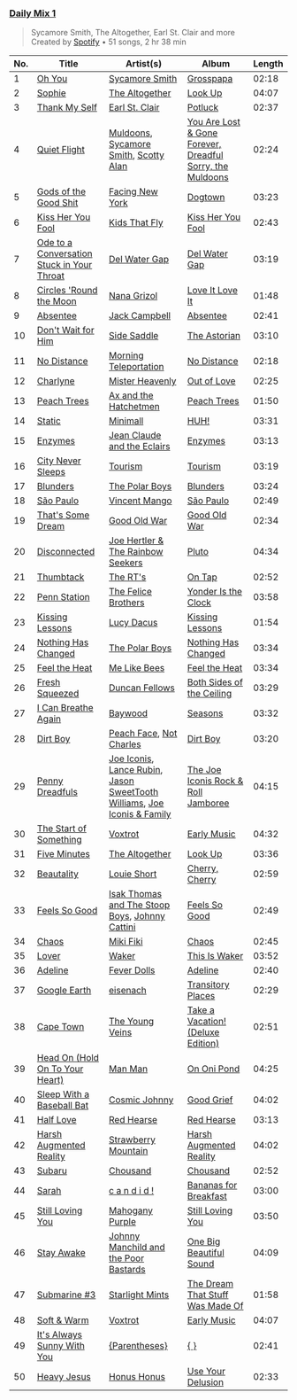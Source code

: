 ### [Daily Mix 1](https://open.spotify.com/playlist/37i9dQZF1E39Gzb56luQni)

> Sycamore Smith, The Altogether, Earl St. Clair and more<br>
> Created by [Spotify](https://open.spotify.com/user/spotify) • 51 songs, 2 hr 38 min

| No. | Title | Artist(s) | Album | Length |
|---|---|---|---|---|
| 1 | [Oh You](https://open.spotify.com/track/6jVdt6OUULMNiKpEKtS5hk) | [Sycamore Smith](https://open.spotify.com/artist/0lNlTJ11AM3oznn9oyhuyI) | [Grosspapa](https://open.spotify.com/album/5o7CFS1ZTE9xwzv2HTIveR) | 02:18 |
| 2 | [Sophie](https://open.spotify.com/track/35z474FlwP73zQkK4KtsYv) | [The Altogether](https://open.spotify.com/artist/6LipWEhF4zwwRY8hFtCQHc) | [Look Up](https://open.spotify.com/album/00uqSRaPo9q9OOYlL4nS0U) | 04:07 |
| 3 | [Thank My Self](https://open.spotify.com/track/4swdZysiwGXqWgs6TpefBe) | [Earl St. Clair](https://open.spotify.com/artist/0h9IuyuhaLBJWOpebvgTk5) | [Potluck](https://open.spotify.com/album/1J8dejjNyZiYlZkve8OTsp) | 02:37 |
| 4 | [Quiet Flight](https://open.spotify.com/track/09OZdXJHXgTMJiWbR4ksji) | [Muldoons](https://open.spotify.com/artist/5HCF4Zpwzg8CFPAkNqnbOc), [Sycamore Smith](https://open.spotify.com/artist/0lNlTJ11AM3oznn9oyhuyI), [Scotty Alan](https://open.spotify.com/artist/2okPAMOJSKgVaJJeZjEwi9) | [You Are Lost & Gone Forever, Dreadful Sorry, the Muldoons](https://open.spotify.com/album/1xbEFuYvTlqYzir9V3EzQt) | 02:24 |
| 5 | [Gods of the Good Shit](https://open.spotify.com/track/1RadlTNgSCovyKFOLS9tBF) | [Facing New York](https://open.spotify.com/artist/0hKODVI4SsyYLQcw1o3VE1) | [Dogtown](https://open.spotify.com/album/4w795iNijopltiXakfDBGV) | 03:23 |
| 6 | [Kiss Her You Fool](https://open.spotify.com/track/6aBh6vT0UV14DneyyNorR2) | [Kids That Fly](https://open.spotify.com/artist/1qChcfwij4nN6hsCLTKBJX) | [Kiss Her You Fool](https://open.spotify.com/album/5jRYuoqIFmARsD6KV3xEAd) | 02:43 |
| 7 | [Ode to a Conversation Stuck in Your Throat](https://open.spotify.com/track/51Lf3l6wx008NdBxCQnD6B) | [Del Water Gap](https://open.spotify.com/artist/0xPoVNPnxIIUS1vrxAYV00) | [Del Water Gap](https://open.spotify.com/album/22ljnmjYzy4TS5tCtaRIUE) | 03:19 |
| 8 | [Circles 'Round the Moon](https://open.spotify.com/track/4V04QxWQu99mI3vo8Q4LKO) | [Nana Grizol](https://open.spotify.com/artist/7FPO7WTShHCXnmVv7lhhZM) | [Love It Love It](https://open.spotify.com/album/65VOK71fmafUa8BcjeSOtT) | 01:48 |
| 9 | [Absentee](https://open.spotify.com/track/4TTcBKSLK2lvjJaEBJsVoP) | [Jack Campbell](https://open.spotify.com/artist/3jpstJohEQDeP8JHzGyqaC) | [Absentee](https://open.spotify.com/album/0axbvqBOAejn8DgTUcJAp1) | 02:41 |
| 10 | [Don't Wait for Him](https://open.spotify.com/track/40WtxnJ7ezY4FY44C3Txg7) | [Side Saddle](https://open.spotify.com/artist/4xuWl9MpICwyNQIIlsUPNT) | [The Astorian](https://open.spotify.com/album/1Dmh8UsF99xjf6JEfyYKK2) | 03:10 |
| 11 | [No Distance](https://open.spotify.com/track/1uTbDazz2UxUDVNUYcuzke) | [Morning Teleportation](https://open.spotify.com/artist/5jOwDRC4Ha9MLHxF9YELyV) | [No Distance](https://open.spotify.com/album/2hucns36nzSf80ToBdFd1I) | 02:18 |
| 12 | [Charlyne](https://open.spotify.com/track/0DES3wFg1uswVzfCt5kNNs) | [Mister Heavenly](https://open.spotify.com/artist/2HoWH2v3xB11oIAoQIWBBi) | [Out of Love](https://open.spotify.com/album/1UR7mgMyQhPs4TnICrQDwZ) | 02:25 |
| 13 | [Peach Trees](https://open.spotify.com/track/2hiEGsafGTYbc5UYuU3WN6) | [Ax and the Hatchetmen](https://open.spotify.com/artist/5WJCUSIw2Td5IEfa3LXCo9) | [Peach Trees](https://open.spotify.com/album/74P7tdRtyxYxbWXJVBr8GK) | 01:50 |
| 14 | [Static](https://open.spotify.com/track/1H3IaDdlxNVtnUgVssbFZf) | [Minimall](https://open.spotify.com/artist/5L1kMtZYyA3Sv6JmhbVKNc) | [HUH!](https://open.spotify.com/album/5DphbStttLMWJwfk6UBIje) | 03:31 |
| 15 | [Enzymes](https://open.spotify.com/track/6JJ2NjBm3oSJjP3sMswSM2) | [Jean Claude and the Eclairs](https://open.spotify.com/artist/7k9WtW2oTAPRJEhQs5IT5J) | [Enzymes](https://open.spotify.com/album/5ifwIBjVMTIrojXsqGhYt1) | 03:13 |
| 16 | [City Never Sleeps](https://open.spotify.com/track/7c3nx2jjwvHOWtbAJZWrmP) | [Tourism](https://open.spotify.com/artist/0hiq9fZjJWE3dfAigzn9SI) | [Tourism](https://open.spotify.com/album/5o7spxGQR6EBrM1DLSZxxT) | 03:19 |
| 17 | [Blunders](https://open.spotify.com/track/5RkSdYc8PRqXd91Rf6uFLk) | [The Polar Boys](https://open.spotify.com/artist/57Wc6hKk68L1KrjdA3Z8cd) | [Blunders](https://open.spotify.com/album/0sWU9bfn5eGVjNRuO2BT64) | 03:24 |
| 18 | [São Paulo](https://open.spotify.com/track/0UveavG8EANhh5v68UHUNK) | [Vincent Mango](https://open.spotify.com/artist/7fUa64UhNpSU0Ohov0i6Q4) | [São Paulo](https://open.spotify.com/album/4kMRMlGFG2nc7yEG5fLUSZ) | 02:49 |
| 19 | [That's Some Dream](https://open.spotify.com/track/7gY8JlewsklmiP12O4mlo7) | [Good Old War](https://open.spotify.com/artist/33szNKNcVX8x0jl8X7hxHL) | [Good Old War](https://open.spotify.com/album/6VpgQhp6a923LJBD0UHq9o) | 02:34 |
| 20 | [Disconnected](https://open.spotify.com/track/1CcNFNXFWI213USTfn8SSi) | [Joe Hertler & The Rainbow Seekers](https://open.spotify.com/artist/2bqcjvd6ETkqubaQnx3OtS) | [Pluto](https://open.spotify.com/album/0cAxtq0Gn3ouFS1A3i9F35) | 04:34 |
| 21 | [Thumbtack](https://open.spotify.com/track/2D7NKdkxFfqF2larvf12ZO) | [The RT's](https://open.spotify.com/artist/11105Yifs0sjm0DztksLiq) | [On Tap](https://open.spotify.com/album/63QuIaYHUFUA8shkbYn9sh) | 02:52 |
| 22 | [Penn Station](https://open.spotify.com/track/1AUzdSAMCYex2yufQi8Mnq) | [The Felice Brothers](https://open.spotify.com/artist/4Ajgo7nAsTzjSFymIfBjZ1) | [Yonder Is the Clock](https://open.spotify.com/album/2ZCF9azDjkowQzhlgQ2a7j) | 03:58 |
| 23 | [Kissing Lessons](https://open.spotify.com/track/3KRdLDjxlAY7ku93tOG0b1) | [Lucy Dacus](https://open.spotify.com/artist/07D1Bjaof0NFlU32KXiqUP) | [Kissing Lessons](https://open.spotify.com/album/0uXVaGNDshKcJr0CXlWeYj) | 01:54 |
| 24 | [Nothing Has Changed](https://open.spotify.com/track/0fDCPVKI1qbTakRBhIOOMW) | [The Polar Boys](https://open.spotify.com/artist/57Wc6hKk68L1KrjdA3Z8cd) | [Nothing Has Changed](https://open.spotify.com/album/0detXDsOxJqeXO7Hn5Er9w) | 03:34 |
| 25 | [Feel the Heat](https://open.spotify.com/track/6jjt30AwqUBGqlAtOLYNK0) | [Me Like Bees](https://open.spotify.com/artist/6b0G9aPXmaLLDWJHhCrv1Q) | [Feel the Heat](https://open.spotify.com/album/4FfM2g3akM4dFBfE7FC2ul) | 03:34 |
| 26 | [Fresh Squeezed](https://open.spotify.com/track/3W3YJYPXgzGeb6l8DnKLmY) | [Duncan Fellows](https://open.spotify.com/artist/0KHNqBQFBSJSTDRfvPfCbo) | [Both Sides of the Ceiling](https://open.spotify.com/album/1DprfD74WEpXZtUISY3y9H) | 03:29 |
| 27 | [I Can Breathe Again](https://open.spotify.com/track/19sgg0Li7kA20YIR1NLb2K) | [Baywood](https://open.spotify.com/artist/7IqnAAAfZ3yFbaNRDCrXLp) | [Seasons](https://open.spotify.com/album/305ctevhCLhTRkiUBSaRUn) | 03:32 |
| 28 | [Dirt Boy](https://open.spotify.com/track/0ZSOBxiEQKf48AQPIyeCFN) | [Peach Face](https://open.spotify.com/artist/2DQsjDd3AKFmDQjTB2DsKe), [Not Charles](https://open.spotify.com/artist/6HCax9WhVkWNnOD8ShEDtc) | [Dirt Boy](https://open.spotify.com/album/5CxlQzXZzBm7JPkNrs2bF1) | 03:20 |
| 29 | [Penny Dreadfuls](https://open.spotify.com/track/0BLpEhMAqiOS0kYarqudLj) | [Joe Iconis](https://open.spotify.com/artist/1tBq60mlvKBloFUZRJVwLA), [Lance Rubin](https://open.spotify.com/artist/7HugDOw5T73bT0dvygXvy4), [Jason SweetTooth Williams](https://open.spotify.com/artist/5299P8HYL84YY1360YVLTE), [Joe Iconis & Family](https://open.spotify.com/artist/2NgfjL4pYrw1ILdHeSjPI5) | [The Joe Iconis Rock & Roll Jamboree](https://open.spotify.com/album/5ISPl9i0AI75PYczD8DRqp) | 04:15 |
| 30 | [The Start of Something](https://open.spotify.com/track/30fQvBnDR8jLdN0SFcsFos) | [Voxtrot](https://open.spotify.com/artist/7b697TI9p2abLzSo3eJTKW) | [Early Music](https://open.spotify.com/album/4EJQrRFgNXh8y3hI2wcQNH) | 04:32 |
| 31 | [Five Minutes](https://open.spotify.com/track/4t2DRCAa7NekMqtXbQj1Eo) | [The Altogether](https://open.spotify.com/artist/6LipWEhF4zwwRY8hFtCQHc) | [Look Up](https://open.spotify.com/album/00uqSRaPo9q9OOYlL4nS0U) | 03:36 |
| 32 | [Beautality](https://open.spotify.com/track/3lw2cfxvcMR0hKBlJkV0xr) | [Louie Short](https://open.spotify.com/artist/1yr48L5ROYSDR0swBTOirD) | [Cherry, Cherry](https://open.spotify.com/album/134ibdIKjupQBKsLg9zUkL) | 02:59 |
| 33 | [Feels So Good](https://open.spotify.com/track/3fwIiZvKoNG9q4KcNv9XQK) | [Isak Thomas and The Stoop Boys](https://open.spotify.com/artist/7gxsKHFFOFtx2zpx2Ur5Sa), [Johnny Cattini](https://open.spotify.com/artist/1NTNDi3hpUfwBPz3taaaCv) | [Feels So Good](https://open.spotify.com/album/5aOPGphgzI9EocL6qcBNkB) | 02:49 |
| 34 | [Chaos](https://open.spotify.com/track/4b3Fqu6RGfsxgSY6nTq0o3) | [Miki Fiki](https://open.spotify.com/artist/1O1r2qVtIFqlTJoB4jsJKd) | [Chaos](https://open.spotify.com/album/67dHs7Q1G2G4uHj7NGuVft) | 02:45 |
| 35 | [Lover](https://open.spotify.com/track/2bpwQEdssI8qiPmkpPCmk8) | [Waker](https://open.spotify.com/artist/0QmQMI8sPFzEF9FkzXIfu5) | [This Is Waker](https://open.spotify.com/album/2DPzmrH4XHC9hmeezRTLC3) | 03:52 |
| 36 | [Adeline](https://open.spotify.com/track/7frWsGpayRZ0FuDzKnE3Ws) | [Fever Dolls](https://open.spotify.com/artist/3KeGbFp8QkzaknOW0sLexS) | [Adeline](https://open.spotify.com/album/3aTkslAPB6Je8YkkQSeeBQ) | 02:40 |
| 37 | [Google Earth](https://open.spotify.com/track/4IUXrIvqGk0XMxuXnwJo8m) | [eisenach](https://open.spotify.com/artist/0RO451V3eGOiatc3IQXtG7) | [Transitory Places](https://open.spotify.com/album/1gKHcViomHY6feWQXoSuSk) | 02:29 |
| 38 | [Cape Town](https://open.spotify.com/track/3AReOxXIYVZPBnXWkwdhuS) | [The Young Veins](https://open.spotify.com/artist/6vjgLoIHeoblpnAKNPeF8Q) | [Take a Vacation! (Deluxe Edition)](https://open.spotify.com/album/5cFULX82XWt56txFZImJdS) | 02:51 |
| 39 | [Head On (Hold On To Your Heart)](https://open.spotify.com/track/6pwYi8JStPRDK7bk2qul9w) | [Man Man](https://open.spotify.com/artist/0zprAu7NrzRehc0Q0Jc7mL) | [On Oni Pond](https://open.spotify.com/album/50PipIiXEjJXGfwoBFtJ7g) | 04:25 |
| 40 | [Sleep With a Baseball Bat](https://open.spotify.com/track/6HfUOvYn45SwpaddmuA8oe) | [Cosmic Johnny](https://open.spotify.com/artist/5RL3N9S3sZ2PaNAyQbodos) | [Good Grief](https://open.spotify.com/album/6NGTXopAqcNUeZ3LGCOmNy) | 04:02 |
| 41 | [Half Love](https://open.spotify.com/track/48v4OanMw0bPHUDFssBXoD) | [Red Hearse](https://open.spotify.com/artist/2922Q2qAcxb0hRD0LtPcFc) | [Red Hearse](https://open.spotify.com/album/1BrBVH1v92OAzRDijSyhj9) | 03:13 |
| 42 | [Harsh Augmented Reality](https://open.spotify.com/track/1VsVY1ySdH3nVSWnLT5vCf) | [Strawberry Mountain](https://open.spotify.com/artist/6v69fIFhI2VqebXUWcvWU1) | [Harsh Augmented Reality](https://open.spotify.com/album/0RAncxmZJJhL56IH2rFF2a) | 04:02 |
| 43 | [Subaru](https://open.spotify.com/track/2W91R1PoSjIUX4x62wNdUB) | [Chousand](https://open.spotify.com/artist/0MLqjHl2stacCeqfpZm3l8) | [Chousand](https://open.spotify.com/album/68tCl9cYOh4xhv4yqz9ldl) | 02:52 |
| 44 | [Sarah](https://open.spotify.com/track/25OKrC5mTrtDcsDD382vW3) | [c a n d i d !](https://open.spotify.com/artist/40eScT09blR2WOpG2zbe9o) | [Bananas for Breakfast](https://open.spotify.com/album/2WMb33hspMnoLSRecusl7t) | 03:00 |
| 45 | [Still Loving You](https://open.spotify.com/track/1WaIcznKbbFKRUbENK6dBe) | [Mahogany Purple](https://open.spotify.com/artist/1L8b2lyPdAsiqC2133dnc4) | [Still Loving You](https://open.spotify.com/album/2JQWPC8l8glKG7ucFikDoT) | 03:50 |
| 46 | [Stay Awake](https://open.spotify.com/track/3K1KmbeGnOoQXEXXN7gA3Q) | [Johnny Manchild and the Poor Bastards](https://open.spotify.com/artist/5RZXyiWgZrpxbKfxY4MP0w) | [One Big Beautiful Sound](https://open.spotify.com/album/2srPpMpb88nK7ASbE6P1IW) | 04:09 |
| 47 | [Submarine #3](https://open.spotify.com/track/5ksm0w3c4DuAeG66EMWRiw) | [Starlight Mints](https://open.spotify.com/artist/1PUcFRu2DyznyQS1nVIcEE) | [The Dream That Stuff Was Made Of](https://open.spotify.com/album/3KrgjiRLHCDJdMGRWny1PF) | 01:58 |
| 48 | [Soft & Warm](https://open.spotify.com/track/79oibWxByMEoh2MqQ21J6X) | [Voxtrot](https://open.spotify.com/artist/7b697TI9p2abLzSo3eJTKW) | [Early Music](https://open.spotify.com/album/4EJQrRFgNXh8y3hI2wcQNH) | 04:07 |
| 49 | [It's Always Sunny With You](https://open.spotify.com/track/4pF42a0ckjj7S0g2U4twgI) | [{Parentheses}](https://open.spotify.com/artist/2M5FAo9wD9hyBf2aZEIIg6) | [{ }](https://open.spotify.com/album/6AlnWCxhtYkMF2gq30omFn) | 02:41 |
| 50 | [Heavy Jesus](https://open.spotify.com/track/53XcKYARjYEXVSFt8brbNy) | [Honus Honus](https://open.spotify.com/artist/5LTURcIAIn17CvuzDZkaSz) | [Use Your Delusion](https://open.spotify.com/album/0nDkOjInlxXEnxXM4KNCCw) | 02:33 |
